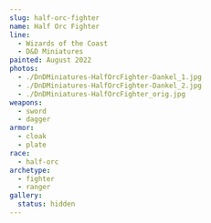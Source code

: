 ```yaml
---
slug: half-orc-fighter
name: Half Orc Fighter
line:
  - Wizards of the Coast
  - D&D Miniatures
painted: August 2022
photos:
  - ./DnDMiniatures-HalfOrcFighter-Dankel_1.jpg
  - ./DnDMiniatures-HalfOrcFighter-Dankel_2.jpg
  - ./DnDMiniatures-HalfOrcFighter_orig.jpg
weapons:
  - sword
  - dagger
armor:
  - cloak
  - plate
race:
  - half-orc
archetype:
  - fighter
  - ranger
gallery:
  status: hidden
---
```

